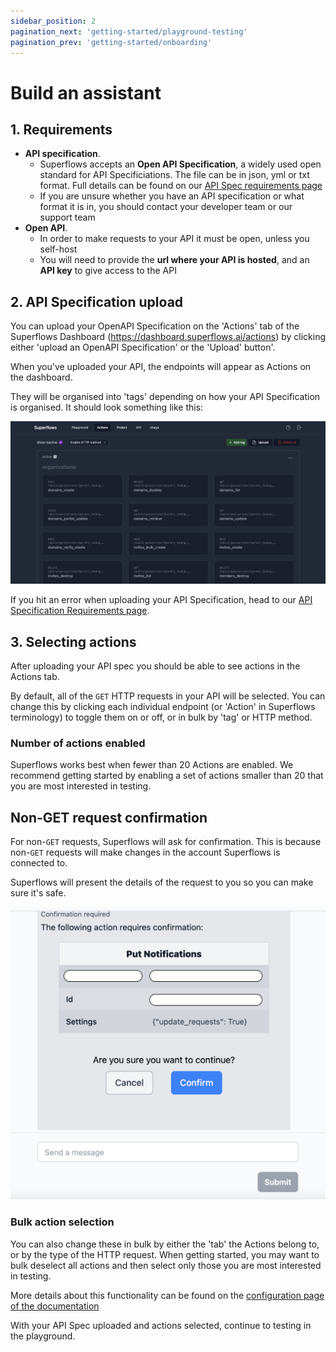 ```yaml
---
sidebar_position: 2
pagination_next: 'getting-started/playground-testing'
pagination_prev: 'getting-started/onboarding'
---
```


# Build an assistant

## 1. Requirements

- **API specification**. 
    - Superflows accepts an **Open API Specification**, a widely used open standard for API Specificiations. The file can be in json, yml or txt format. Full details can be found on our [API Spec requirements page](../connecting-your-api/api-spec-requirements)
    - If you are unsure whether you have an API specification or what format it is in, you should contact your developer team or our support team
- **Open API**. 
    - In order to make requests to your API it must be open, unless you self-host
    - You will need to provide the **url where your API is hosted**, and an **API key** to give access to the API


## 2. API Specification upload

You can upload your OpenAPI Specification on the 'Actions' tab of the Superflows Dashboard (https://dashboard.superflows.ai/actions) by clicking either 'upload an OpenAPI Specification' or the 'Upload' button'.

When you've uploaded your API, the endpoints will appear as Actions on the dashboard. 

They will be organised into 'tags' depending on how your API Specification is organised. It should look something like this: 

![API-upload](../../static/img/docs/getting-started/build-assistant/1-actions-tabs.png)

If you hit an error when uploading your API Specification, head to our [API Specification Requirements page](/docs/connecting-your-api/api-spec-requirements).


## 3. Selecting actions

After uploading your API spec you should be able to see actions in the Actions tab. 

By default, all of the `GET` HTTP requests in your API will be selected. You can change this by clicking each individual endpoint (or 'Action' in Superflows terminology) to toggle them on or off, or in bulk by 'tag' or HTTP method.

### Number of actions enabled

Superflows works best when fewer than 20 Actions are enabled. We recommend getting started by enabling a set of actions smaller than 20 that you are most interested in testing.

## Non-GET request confirmation

For non-`GET` requests, Superflows will ask for confirmation. This is because non-`GET` requests will make changes in the account Superflows is connected to. 

Superflows will present the details of the request to you so you can make sure it's safe.

![Confirmation check](../../static/img/docs/playground/confirmation/confirmation-check.png)

### Bulk action selection

You can also change these in bulk by either the 'tab' the Actions belong to, or by the type of the HTTP request. When getting started, you may want to bulk deselect all actions and then select only those you are most interested in testing. 

More details about this functionality can be found on the [configuration page of the documentation](../category/configuration/)

With your API Spec uploaded and actions selected, continue to testing in the playground.
